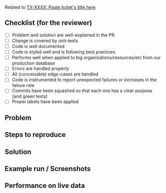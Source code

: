 Related to [TX-XXXX: Paste ticket's title here](https://transifex.atlassian.net/browse/TX-XXXX)

Checklist (for the reviewer)
----------------------------

* [ ] Problem and solution are well-explained in the PR
* [ ] Change is covered by unit-tests
* [ ] Code is well documented
* [ ] Code is styled well and is following best practices
* [ ] Performs well when applied to big organizations/resources/etc from our production database
* [ ] Errors are handled properly
* [ ] All (conceivable) edge-cases are handled
* [ ] Code is instrumented to report unexpected failures or increases in the failure rate
* [ ] Commits have been squashed so that each one has a clear purpose (and green tests)
* [ ] Proper labels have been applied

Problem
-------

Steps to reproduce
------------------

Solution
--------

Example run / Screenshots
-------------------------

Performance on live data
------------------------
